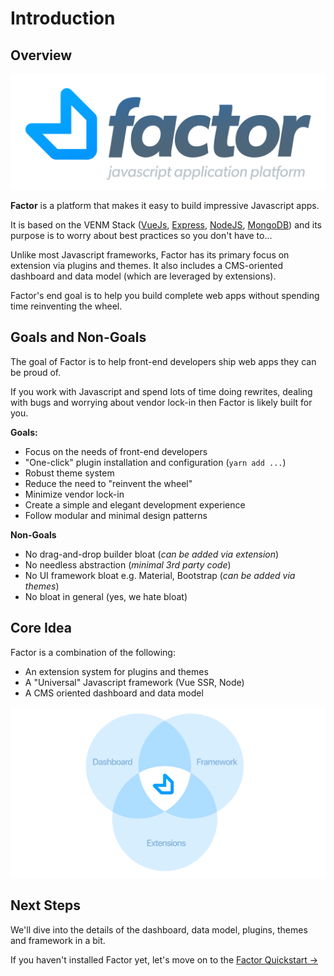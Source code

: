 # Introduction

## Overview

![Factor Logo](./img/factor-logo-2.svg)

**Factor** is a platform that makes it easy to build impressive Javascript apps.

It is based on the VENM Stack ([VueJs](https://vuejs.org), [Express](https://expressjs.com), [NodeJS](https://nodejs.org/en/), [MongoDB](https://github.com/mongodb/mongo)) and its purpose is to worry about best practices so you don't have to...

Unlike most Javascript frameworks, Factor has its primary focus on extension via plugins and themes. It also includes a CMS-oriented dashboard and data model (which are leveraged by extensions).

Factor's end goal is to help you build complete web apps without spending time reinventing the wheel.

## Goals and Non-Goals

The goal of Factor is to help front-end developers ship web apps they can be proud of.

If you work with Javascript and spend lots of time doing rewrites, dealing with bugs and worrying about vendor lock-in then Factor is likely built for you.

**Goals:**

- Focus on the needs of front-end developers
- "One-click" plugin installation and configuration (`yarn add ...`)
- Robust theme system
- Reduce the need to "reinvent the wheel"
- Minimize vendor lock-in
- Create a simple and elegant development experience
- Follow modular and minimal design patterns

**Non-Goals**

- No drag-and-drop builder bloat (_can be added via extension_)
- No needless abstraction (_minimal 3rd party code_)
- No UI framework bloat e.g. Material, Bootstrap (_can be added via themes_)
- No bloat in general (yes, we hate bloat)

## Core Idea

Factor is a combination of the following:

- An extension system for plugins and themes
- A "Universal" Javascript framework (Vue SSR, Node)
- A CMS oriented dashboard and data model

![Factor Diagram](./img/factor-venn-diagram.svg)

## Next Steps

We'll dive into the details of the dashboard, data model, plugins, themes and framework in a bit.

If you haven't installed Factor yet, let's move on to the [Factor Quickstart &rarr;](./quickstart)
